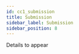 ```yaml
---
id: cc1_submission
title: Submission
sidebar_label: Submission
sidebar_position: 8
---
```


Details to appear